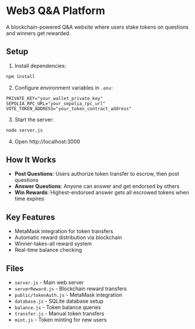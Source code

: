 # Web3 Q&A Platform

A blockchain-powered Q&A website where users stake tokens on questions and winners get rewarded.

## Setup

1. Install dependencies:
```bash
npm install
```

2. Configure environment variables in `.env`:
```
PRIVATE_KEY="your_wallet_private_key"
SEPOLIA_RPC_URL="your_sepolia_rpc_url"
VOTE_TOKEN_ADDRESS="your_token_contract_address"
```

3. Start the server:
```bash
node server.js
```

4. Open http://localhost:3000

## How It Works

- **Post Questions**: Users authorize token transfer to escrow, then post questions
- **Answer Questions**: Anyone can answer and get endorsed by others  
- **Win Rewards**: Highest-endorsed answer gets all escrowed tokens when time expires

## Key Features

- MetaMask integration for token transfers
- Automatic reward distribution via blockchain
- Winner-takes-all reward system
- Real-time balance checking

## Files

- `server.js` - Main web server
- `serverReward.js` - Blockchain reward transfers
- `public/tokenAuth.js` - MetaMask integration
- `database.js` - SQLite database setup
- `balance.js` - Token balance queries
- `transfer.js` - Manual token transfers
- `mint.js` - Token minting for new users